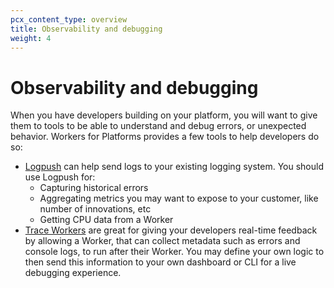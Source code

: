 ```yaml
---
pcx_content_type: overview
title: Observability and debugging
weight: 4
---
```


# Observability and debugging

When you have developers building on your platform, you will want to give them to tools to be able to understand and debug errors, or unexpected behavior. Workers for Platforms provides a few tools to help developers do so:

* [Logpush](/cloudflare-for-platforms/workers-for-platforms/onboarding/observability-and-debugging/logpush/) can help send logs to your existing logging system. You should use Logpush for:
    * Capturing historical errors
    * Aggregating metrics you may want to expose to your customer, like number of innovations, etc
    * Getting CPU data from a Worker
* [Trace Workers](/cloudflare-for-platforms/workers-for-platforms/onboarding/observability-and-debugging/trace-workers/) are great for giving your developers real-time feedback by allowing a Worker, that can collect metadata such as errors and console logs, to run after their Worker. You may define your own logic to then send this information to your own dashboard or CLI for a live debugging experience.